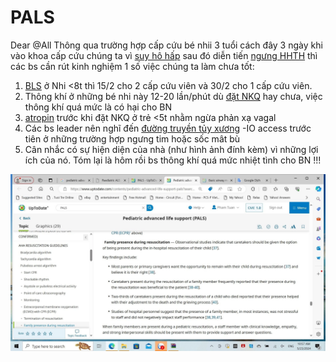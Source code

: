 # PALS  
Dear @All Thông qua trường hợp cấp cứu bé nhii 3 tuổi cách đây 3 ngày khi vào khoa cấp cứu chúng ta vì [suy hô hấp](suy%20h%C3%B4%20h%E1%BA%A5p.md) sau đó diễn tiến [ngưng HHTH](ng%C6%B0ng%20HHTH.md) thì các bs cần rút kinh nghiệm 1 số việc chúng ta làm chưa tốt:  
1. [BLS](BLS.md) ở Nhi <8t thì 15/2 cho 2 cấp cứu viên và 30/2 cho 1 cấp cứu viên.  
2. Thông khí ở những bé nhi này 12-20 lần/phút dù [đặt NKQ](%C4%91%E1%BA%B7t%20NKQ.md) hay chưa, việc thông khí quá mức là có hại cho BN  
3. [atropin](atropin.md) trước khi đặt NKQ ở trẻ <5t nhằm ngừa phản xạ vagal   
4. Các bs leader nên nghĩ đến [đường truyền tủy xương](%C4%91%C6%B0%E1%BB%9Dng%20truy%E1%BB%81n%20t%E1%BB%A7y%20x%C6%B0%C6%A1ng.md) -IO access trước tiên ở những trường hợp ngưng tim hoặc sốc mât bù  
5. Cân nhắc có sự hiện diện của nhà (như hình ảnh đính kèm) vì những lợi ích của nó. Tóm lại là hôm rồi bs thông khí quá mức nhiệt tình cho BN !!!  
  
![../200 FILES/201 Image/image/PALS-1716515645323.webp](../200%20FILES/201%20Image/image/PALS-1716515645323.webp)